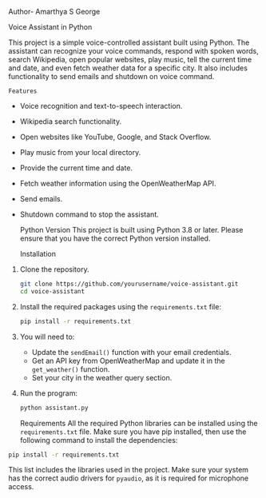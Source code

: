 Author- Amarthya S George

 Voice Assistant in Python

This project is a simple voice-controlled assistant built using Python. The assistant can recognize your voice commands, respond with spoken words, search Wikipedia, open popular websites, play music, tell the current time and date, and even fetch weather data for a specific city. It also includes functionality to send emails and shutdown on voice command.

    Features
- Voice recognition and text-to-speech interaction.
- Wikipedia search functionality.
- Open websites like YouTube, Google, and Stack Overflow.
- Play music from your local directory.
- Provide the current time and date.
- Fetch weather information using the OpenWeatherMap API.
- Send emails.
- Shutdown command to stop the assistant.

    Python Version
This project is built using   Python 3.8   or later. Please ensure that you have the correct Python version installed.

    Installation

1. Clone the repository.
   ```bash
   git clone https://github.com/yourusername/voice-assistant.git
   cd voice-assistant
   ```

2. Install the required packages using the `requirements.txt` file:
   ```bash
   pip install -r requirements.txt
   ```

3. You will need to:
   - Update the `sendEmail()` function with your email credentials.
   - Get an API key from OpenWeatherMap and update it in the `get_weather()` function.
   - Set your city in the weather query section.

4. Run the program:
   ```bash
   python assistant.py
   ```

    Requirements
All the required Python libraries can be installed using the `requirements.txt` file. Make sure you have pip installed, then use the following command to install the dependencies:

```bash
pip install -r requirements.txt
```

This list includes the libraries used in the project. Make sure your system has the correct audio drivers for `pyaudio`, as it is required for microphone access.
